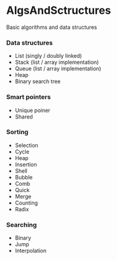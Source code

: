 # AlgsAndSctructures
Basic algorithms and data structures

### Data structures
* List (singly / doubly linked)
* Stack (list / array implementation)
* Queue (list / array implementation)
* Heap
* Binary search tree

### Smart pointers
* Unique poiner
* Shared


### Sorting
* Selection
* Cycle
* Heap
* Insertion
* Shell
* Bubble
* Comb
* Quick
* Merge
* Counting
* Radix

### Searching
* Binary
* Jump
* Interpolation
